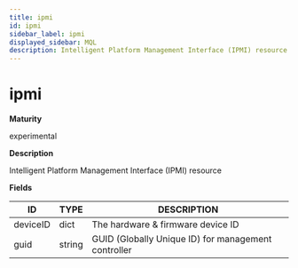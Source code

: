 ```yaml
---
title: ipmi
id: ipmi
sidebar_label: ipmi
displayed_sidebar: MQL
description: Intelligent Platform Management Interface (IPMI) resource
---
```


# ipmi

**Maturity**

experimental

**Description**

Intelligent Platform Management Interface (IPMI) resource

**Fields**

| ID       | TYPE   | DESCRIPTION                                         |
| -------- | ------ | --------------------------------------------------- |
| deviceID | dict   | The hardware & firmware device ID                   |
| guid     | string | GUID (Globally Unique ID) for management controller |
